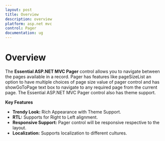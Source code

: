 ```yaml
---
layout: post
title: Overview
description: overview
platform: asp.net mvc
control: Pager
documentation: ug
---
```


# Overview

The **Essential ASP.NET MVC Pager** control allows you to navigate between the pages available in a record. Pager has features like pageSizeList an option to have multiple choices of page size value of pager control and has showGoToPage text box to navigate to any required page from the current page. The Essential ASP.NET MVC Pager control also has theme support.

**Key Features**

* **Trendy Look:** Rich Appearance with Theme Support.
* **RTL:** Supports for Right to Left alignment.
* **Responsive Support:** Pager control will be responsive respective to the layout.
* **Localization:** Supports localization to different cultures.